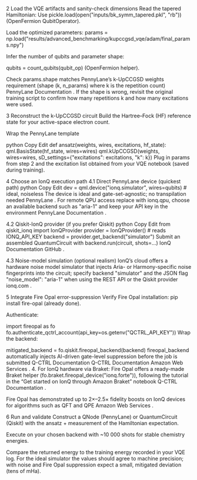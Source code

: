 2 Load the VQE artifacts and sanity-check dimensions
Read the tapered Hamiltonian:
Use pickle.load(open("inputs/bk_symm_tapered.pkl", "rb")) (OpenFermion QubitOperator).

Load the optimized parameters:
params = np.load("results/advanced_benchmarking/kupccgsd_vqe/adam/final_params.npy")

Infer the number of qubits and parameter shape:

qubits = count_qubits(qubit_op) (OpenFermion helper).

Check params.shape matches PennyLane’s k-UpCCGSD weights requirement (shape (k, n_params) where k is the repetition count) 
PennyLane Documentation
.
If the shape is wrong, revisit the original training script to confirm how many repetitions k and how many excitations were used.

3 Reconstruct the k-UpCCGSD circuit
Build the Hartree–Fock (HF) reference state for your active-space electron count.

Wrap the PennyLane template

python
Copy
Edit
def ansatz(weights, wires, excitations, hf_state):
    qml.BasisState(hf_state, wires=wires)
    qml.kUpCCGSD(weights, wires=wires,
                 sD_settings={"excitations": excitations, "k": k})
Plug in params from step 2 and the excitation list obtained from your VQE notebook (saved during training).

4 Choose an IonQ execution path
4.1 Direct PennyLane device (quickest path)
python
Copy
Edit
dev = qml.device("ionq.simulator", wires=qubits)   # ideal, noiseless
The device is ideal and gate-set-agnostic; no transpilation needed 
PennyLane
. For remote QPU access replace with ionq.qpu, choose an available backend such as "aria-1" and keep your API key in the environment 
PennyLane Documentation
.

4.2 Qiskit-IonQ provider (if you prefer Qiskit)
python
Copy
Edit
from qiskit_ionq import IonQProvider
provider = IonQProvider()             # reads IONQ_API_KEY
backend  = provider.get_backend("simulator")
Submit an assembled QuantumCircuit with backend.run(circuit, shots=…) 
IonQ Documentation
GitHub
.

4.3 Noise-model simulation (optional realism)
IonQ’s cloud offers a hardware noise model simulator that injects Aria- or Harmony-specific noise fingerprints into the circuit; specify backend "simulator" and the JSON flag "noise_model": "aria-1" when using the REST API or the Qiskit provider 
ionq.com
.

5 Integrate Fire Opal error-suppression
Verify Fire Opal installation: pip install fire-opal (already done).

Authenticate:

import fireopal as fo
fo.authenticate_qctrl_account(api_key=os.getenv("QCTRL_API_KEY"))
Wrap the backend:

mitigated_backend = fo.qiskit.fireopal_backend(backend)
fireopal_backend automatically injects AI-driven gate-level suppression before the job is submitted 
Q-CTRL Documentation
Q-CTRL Documentation
Amazon Web Services
.
4. For IonQ hardware via Braket: Fire Opal offers a ready-made Braket helper (fo.braket.fireopal_device("ionq.forte")), following the tutorial in the “Get started on IonQ through Amazon Braket” notebook 
Q-CTRL Documentation
.

Fire Opal has demonstrated up to 2×–2.5× fidelity boosts on IonQ devices for algorithms such as QFT and QPE 
Amazon Web Services
.

6 Run and validate
Construct a QNode (PennyLane) or QuantumCircuit (Qiskit) with the ansatz + measurement of the Hamiltonian expectation.

Execute on your chosen backend with ~10 000 shots for stable chemistry energies.

Compare the returned energy to the training energy recorded in your VQE log. For the ideal simulator the values should agree to machine precision; with noise and Fire Opal suppression expect a small, mitigated deviation (tens of mHa).
